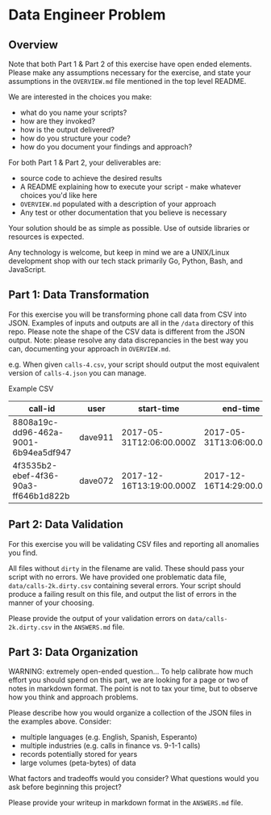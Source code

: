 # Data Engineer Problem

## Overview

Note that both Part 1 & Part 2 of this exercise have open ended elements.
Please make any assumptions necessary for the exercise, and state your assumptions in the `OVERVIEW.md`
file mentioned in the top level README.

We are interested in the choices you make:
- what do you name your scripts?
- how are they invoked?
- how is the output delivered?
- how do you structure your code?
- how do you document your findings and approach?

For both Part 1 & Part 2, your deliverables are:

- source code to achieve the desired results
- A README explaining how to execute your script - make whatever choices you'd like here
- `OVERVIEW.md` populated with a description of your approach
- Any test or other documentation that you believe is necessary

Your solution should be as simple as possible.
Use of outside libraries or resources is expected.

Any technology is welcome, but keep in mind we are a UNIX/Linux development shop
with our tech stack primarily Go, Python, Bash, and JavaScript.

## Part 1:  Data Transformation

For this exercise you will be transforming phone call data from CSV into JSON.
Examples of inputs and outputs are all in the `/data` directory of this repo.
Please note the shape of the CSV data is different from the JSON output.
Note: please resolve any data discrepancies in the best way you can,
documenting your approach in `OVERVIEW.md`.

e.g. When given `calls-4.csv`, your script should output the most equivalent version of `calls-4.json` you can manage.

Example CSV

| call-id | user | start-time | end-time | media-id |
| --- | --- | --- | --- | --- |
| 8808a19c-dd96-462a-9001-6b94ea5df947 | dave911 | 2017-05-31T12:06:00.000Z | 2017-05-31T13:06:00.000Z | dac829e6-b6f9-40ea-8f50-649b99f98865 |
| 4f3535b2-ebef-4f36-90a3-ff646b1d822b | dave072 | 2017-12-16T13:19:00.000Z | 2017-12-16T14:29:00.000Z | 5721221d-370a-4207-a1ba-7fe6fb975e0a |

## Part 2:  Data Validation

For this exercise you will be validating CSV files
and reporting all anomalies you find.

All files without `dirty` in the filename are valid.
These should pass your script with no errors.
We have provided one problematic data file, `data/calls-2k.dirty.csv` containing several errors.
Your script should produce a failing result on this file, and output the list of errors
in the manner of your choosing.

Please provide the output of your validation errors on
`data/calls-2k.dirty.csv` in the `ANSWERS.md` file.

## Part 3:  Data Organization

WARNING:  extremely open-ended question...
To help calibrate how much effort you should spend on this part, we are looking for a page or two of notes in markdown format.
The point is not to tax your time, but to observe how you think and approach problems.

Please describe how you would organize a collection of the JSON files in the examples above.
Consider:

- multiple languages (e.g. English, Spanish, Esperanto)
- multiple industries (e.g. calls in finance vs. 9-1-1 calls)
- records potentially stored for years
- large volumes (peta-bytes) of data

What factors and tradeoffs would you consider?
What questions would you ask before beginning this project?

Please provide your writeup in markdown format in the `ANSWERS.md` file.
